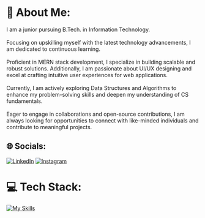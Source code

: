 # 💫 About Me:
I am a junior pursuing B.Tech. in Information Technology.<br><br>Focusing on upskilling myself with the latest technology advancements, I am dedicated to continuous learning.<br><br>Proficient in MERN stack development, I specialize in building scalable and robust solutions. Additionally, I am passionate about UI/UX designing and excel at crafting intuitive user experiences for web applications.<br><br>Currently, I am actively exploring Data Structures and Algorithms to enhance my problem-solving skills and deepen my understanding of CS fundamentals.<br><br>Eager to engage in collaborations and open-source contributions, I am always looking for opportunities to connect with like-minded individuals and contribute to meaningful projects.

## 🌐 Socials:
[![LinkedIn](https://skillicons.dev/icons?i=linkedin)](https://www.linkedin.com/in/pruthviraj-damor-7b1734262/)
[![Instagram](https://skillicons.dev/icons?i=instagram)](https://www.instagram.com/pruthviraj_577)

# 💻 Tech Stack:
[![My Skills](https://skillicons.dev/icons?i=c,java,python,html,css,js,nodejs,mongodb,react,nextjs,express,redux,tailwind,git,github,vscode,docker,aws,postman,linux,windows,bootstrap,appwrite,arduino,kali,vercel,netlify)](https://skillicons.dev)

